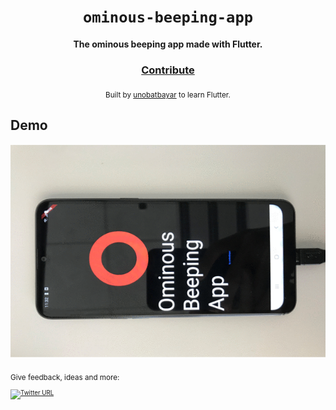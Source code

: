 <div align="center">
  <h1><code>ominous-beeping-app</code></h1>

  <strong>The ominous beeping app made with Flutter.</strong>

<h3>
    <a href="https://github.com/unobatbayar/ominous-beeping-app/pull/new/master">Contribute</a>
  </h3>

  <sub> Built by <a href="https://www.twitter.com/unobatbayar">unobatbayar</a> to learn Flutter. </sub>
</div>

## Demo
<div align="center">

![](demo.gif)

</div>

<sub>Give feedback, ideas and more: <br> <sub> 
[![Twitter URL](https://img.shields.io/twitter/url/https/twitter.com/unobatbayar.svg?style=social&label=Follow%20%40unobatbayar)](https://twitter.com/unobatbayar)
